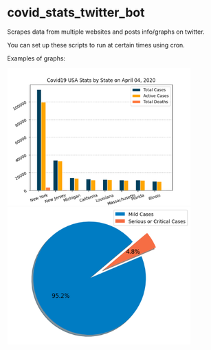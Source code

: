 # covid_stats_twitter_bot
Scrapes data from multiple websites and posts info/graphs on twitter.

You can set up these scripts to run at certain times using cron.

Examples of graphs:

<img src="examples/us_stats_state.png" height="320" width="427"> <img src="examples/condition_pie.png" height="320" width="427">
